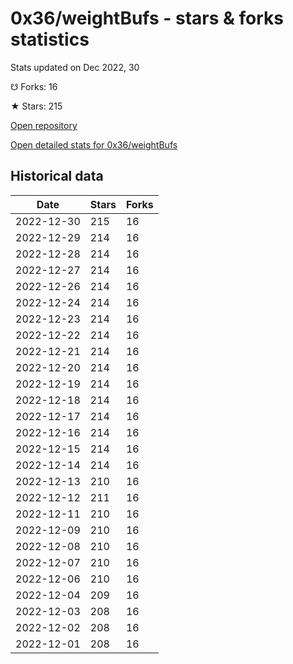 # 0x36/weightBufs - stars & forks statistics

Stats updated on Dec 2022, 30

☋ Forks: 16

★ Stars: 215

[Open repository](https://github.com/0x36/weightBufs)

[Open detailed stats for 0x36/weightBufs](https://reviewgithub.com/rep/0x36/weightBufs)

## Historical data
| Date | Stars | Forks |
|------|-------|-------|
| 2022-12-30 | 215 | 16 | 
| 2022-12-29 | 214 | 16 | 
| 2022-12-28 | 214 | 16 | 
| 2022-12-27 | 214 | 16 | 
| 2022-12-26 | 214 | 16 | 
| 2022-12-24 | 214 | 16 | 
| 2022-12-23 | 214 | 16 | 
| 2022-12-22 | 214 | 16 | 
| 2022-12-21 | 214 | 16 | 
| 2022-12-20 | 214 | 16 | 
| 2022-12-19 | 214 | 16 | 
| 2022-12-18 | 214 | 16 | 
| 2022-12-17 | 214 | 16 | 
| 2022-12-16 | 214 | 16 | 
| 2022-12-15 | 214 | 16 | 
| 2022-12-14 | 214 | 16 | 
| 2022-12-13 | 210 | 16 | 
| 2022-12-12 | 211 | 16 | 
| 2022-12-11 | 210 | 16 | 
| 2022-12-09 | 210 | 16 | 
| 2022-12-08 | 210 | 16 | 
| 2022-12-07 | 210 | 16 | 
| 2022-12-06 | 210 | 16 | 
| 2022-12-04 | 209 | 16 | 
| 2022-12-03 | 208 | 16 | 
| 2022-12-02 | 208 | 16 | 
| 2022-12-01 | 208 | 16 | 

